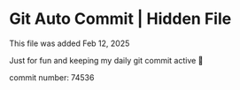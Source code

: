 # Git Auto Commit | Hidden File

This file was added Feb 12, 2025

Just for fun and keeping my daily git commit active 🤪

commit number: 74536
